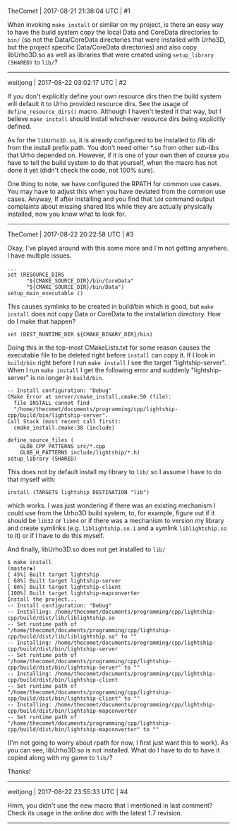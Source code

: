 TheComet | 2017-08-21 21:38:04 UTC | #1

When invoking ```make install``` or similar on my project, is there an easy way to have the build system copy the local Data and CoreData directories to ```bin/``` (so not the Data/CoreData directories that were installed with Urho3D, but the project specific Data/CoreData directories) and also copy libUrho3D.so as well as libraries that were created using ```setup_library (SHARED)``` to ```lib/```?

-------------------------

weitjong | 2017-08-22 03:02:17 UTC | #2

If you don't explicitly define your own resource dirs then the build system will default it to Urho provided resource dirs. See the usage of `define_resource_dirs()` macro. Although I haven't tested it that way, but I believe `make install` should install whichever resource dirs being explicitly defined.

As for the `libUrho3D.so`, it is already configured to be installed to /lib dir from the install prefix path. You don't need other *.so from other sub-libs that Urho depended on. However, if it is one of your own then of course you have to tell the build system to do that yourself, when the macro has not done it yet (didn't check the code, not 100% sure). 

One thing to note, we have configured the RPATH for common use cases. You may have to adjust this when you have deviated from the common use cases. Anyway, If after installing and you find that `ldd` command output complaints about missing shared libs while they are actually physically installed, now you know what to look for.

-------------------------

TheComet | 2017-08-22 20:22:58 UTC | #3

Okay, I've played around with this some more and I'm not getting anywhere. I have multiple issues.

```
...
set (RESOURCE_DIRS
      "${CMAKE_SOURCE_DIR}/bin/CoreData"
      "${CMAKE_SOURCE_DIR}/bin/Data")
setup_main_executable ()
```

This causes symlinks to be created in build/bin which is good, but ```make install``` does not copy Data or CoreData to the installation directory. How do I make that happen?

```
set (DEST_RUNTIME_DIR ${CMAKE_BINARY_DIR}/bin)
```
Doing this in the top-most CMakeLists.txt for some reason causes the executable file to be deleted right before ```install``` can copy it. If I look in ```build/bin``` right before I run ```make install``` I see the target "lightship-server". When I run ```make install``` I get the following error and suddenly "lightship-server" is no longer in ```build/bin```.
```
-- Install configuration: "Debug"
CMake Error at server/cmake_install.cmake:50 (file):
  file INSTALL cannot find
  "/home/thecomet/documents/programming/cpp/lightship-cpp/build/bin/lightship-server".
Call Stack (most recent call first):
  cmake_install.cmake:38 (include)

```
```
define_source_files (
    GLOB_CPP_PATTERNS src/*.cpp
    GLOB_H_PATTERNS include/lightship/*.h)
setup_library (SHARED)
```
This does not by default install my library to `lib/` so I assume I have to do that myself with:
```
install (TARGETS lightship DESTINATION "lib")
```
which works. I was just wondering if there was an existing mechanism I could use from the Urho3D build system, to, for example, figure out if it should be `lib32` or `lib64` or if there was a mechanism to version my library and create symlinks (e.g. `liblightship.so.1` and a symlink `liblightship.so` to it) or if I have to do this myself.

And finally, libUrho3D.so does not get installed to `lib/`

```
$ make install                                                                                                        (master✱) 
[ 45%] Built target lightship
[ 68%] Built target lightship-server
[ 86%] Built target lightship-client
[100%] Built target lightship-mapconverter
Install the project...
-- Install configuration: "Debug"
-- Installing: /home/thecomet/documents/programming/cpp/lightship-cpp/build/dist/lib/liblightship.so
-- Set runtime path of "/home/thecomet/documents/programming/cpp/lightship-cpp/build/dist/lib/liblightship.so" to ""
-- Installing: /home/thecomet/documents/programming/cpp/lightship-cpp/build/dist/bin/lightship-server
-- Set runtime path of "/home/thecomet/documents/programming/cpp/lightship-cpp/build/dist/bin/lightship-server" to ""
-- Installing: /home/thecomet/documents/programming/cpp/lightship-cpp/build/dist/bin/lightship-client
-- Set runtime path of "/home/thecomet/documents/programming/cpp/lightship-cpp/build/dist/bin/lightship-client" to ""
-- Installing: /home/thecomet/documents/programming/cpp/lightship-cpp/build/dist/bin/lightship-mapconverter
-- Set runtime path of "/home/thecomet/documents/programming/cpp/lightship-cpp/build/dist/bin/lightship-mapconverter" to ""
```
(I'm not going to worry about rpath for now, I first just want this to work). As you can see, libUrho3D.so is not installed. What do I have to do to have it copied along with my game to `lib/`?

Thanks!

-------------------------

weitjong | 2017-08-22 23:55:33 UTC | #4

Hmm, you didn't use the new macro that I mentioned in last comment? Check its usage in the online doc with the latest 1.7 revision.

-------------------------

